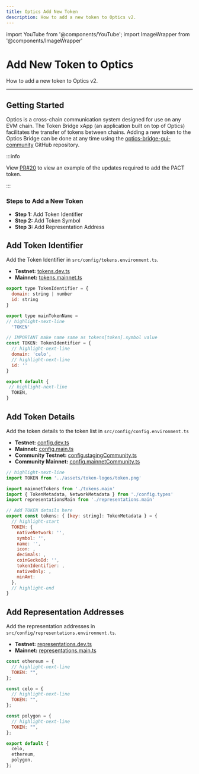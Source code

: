 ```yaml
---
title: Optics Add New Token
description: How to add a new token to Optics v2.
---
```


import YouTube from '@components/YouTube';
import ImageWrapper from '@components/ImageWrapper'

# Add New Token to Optics

How to add a new token to Optics v2.

---

## Getting Started

Optics is a cross-chain communication system designed for use on any EVM chain. The Token Bridge xApp (an application built on top of Optics) facilitates the transfer of tokens between chains. Adding a new token to the Optics Bridge can be done at any time using the [
optics-bridge-gui-community](https://github.com/celo-org/optics-bridge-gui-community) GitHub repository.

:::info

View [PR#20](https://github.com/celo-org/optics-bridge-gui-community/pull/20/commits/e33b7692b346993c323426418b9b6bba0f5c2096) to view an example of the updates required to add the PACT token.

:::

### Steps to Add a New Token

- **Step 1:** Add Token Identifier
- **Step 2:** Add Token Symbol
- **Step 3:** Add Representation Address

## Add Token Identifier

Add the Token Identifier in `src/config/tokens.environment.ts`.

- **Testnet:** [tokens.dev.ts](https://github.com/celo-org/optics-bridge-gui-community/blob/new-deployment/src/config/tokens.dev.ts)
- **Mainnet:** [tokens.mainnet.ts](https://github.com/celo-org/optics-bridge-gui-community/blob/new-deployment/src/config/tokens.main.ts)

```jsx
export type TokenIdentifier = {
  domain: string | number
  id: string
}

export type mainTokenName =
// highlight-next-line
  'TOKEN'

// IMPORTANT make name same as tokens[token].symbol value
const TOKEN: TokenIdentifier = {
  // highlight-next-line
  domain: 'celo',
  // highlight-next-line
  id: ''
}

export default {
 // highlight-next-line
  TOKEN,
}
```

## Add Token Details

Add the token details to the token list in `src/config/config.environment.ts`

- **Testnet:** [config.dev.ts](https://github.com/celo-org/optics-bridge-gui-community/blob/new-deployment/src/config/config.dev.ts)
- **Mainnet:** [config.main.ts](https://github.com/celo-org/optics-bridge-gui-community/blob/new-deployment/src/config/config.main.ts)
- **Community Testnet:** [config.stagingCommunity.ts](https://github.com/celo-org/optics-bridge-gui-community/blob/new-deployment/src/config/config.stagingCommunity.ts)
- **Community Mainnet:** [config.mainnetCommunity.ts ](https://github.com/celo-org/optics-bridge-gui-community/blob/new-deployment/src/config/config.mainnetCommunity.ts)

```jsx
// highlight-next-line
import TOKEN from '../assets/token-logos/token.png'

import mainnetTokens from './tokens.main'
import { TokenMetadata, NetworkMetadata } from './config.types'
import representationsMain from './representations.main'

// Add TOKEN details here
export const tokens: { [key: string]: TokenMetadata } = {
  // highlight-start
  TOKEN: {
    nativeNetwork: '',
    symbol: '',
    name: '',
    icon: ,
    decimals: ,
    coinGeckoId: '',
    tokenIdentifier: ,
    nativeOnly: ,
    minAmt:
  },
  // highlight-end
}

```

## Add Representation Addresses

Add the representation addresses in `src/config/representations.environment.ts`.

- **Testnet:** [representations.dev.ts](https://github.com/celo-org/optics-bridge-gui-community/blob/new-deployment/src/config/representations.dev.ts)
- **Mainnet:** [representations.main.ts](https://github.com/celo-org/optics-bridge-gui-community/blob/new-deployment/src/config/representations.main.ts)

```jsx
const ethereum = {
  // highlight-next-line
  TOKEN: "",
};

const celo = {
  // highlight-next-line
  TOKEN: "",
};

const polygon = {
  // highlight-next-line
  TOKEN: "",
};

export default {
  celo,
  ethereum,
  polygon,
};
```
